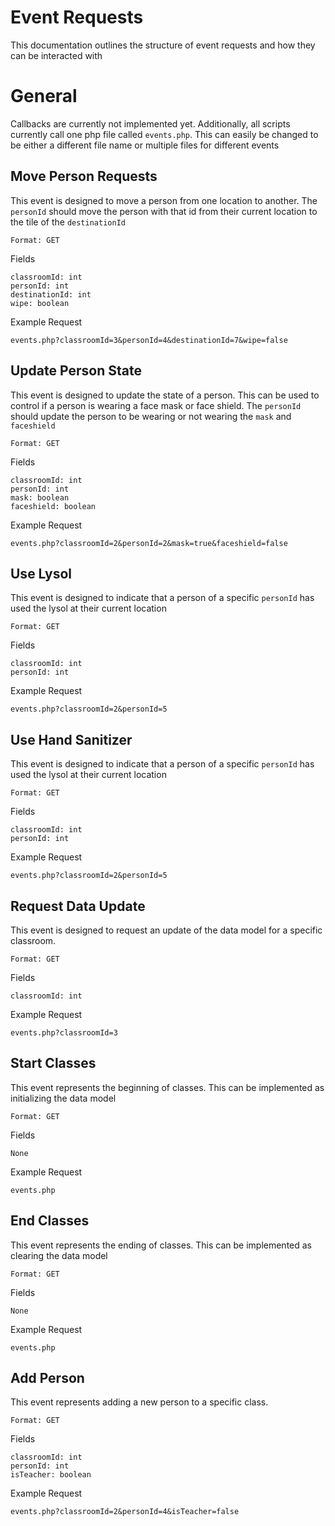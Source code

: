 # Event Requests
This documentation outlines the structure of event requests and how they can be interacted with

# General
Callbacks are currently not implemented yet. Additionally, all scripts currently call one php file called `events.php`. This can easily be changed to be either a different file name or multiple files for different events

## Move Person Requests
This event is designed to move a person from one location to another. The `personId` should move the person with that id from their current location to the tile of the `destinationId`
```
Format: GET
```
Fields
```
classroomId: int
personId: int
destinationId: int
wipe: boolean
```
Example Request
```
events.php?classroomId=3&personId=4&destinationId=7&wipe=false
```

## Update Person State
This event is designed to update the state of a person. This can be used to control if a person is wearing a face mask or face shield. The `personId` should update the person to be wearing or not wearing the `mask` and `faceshield`
```
Format: GET
```
Fields
```
classroomId: int
personId: int
mask: boolean
faceshield: boolean
```
Example Request
```
events.php?classroomId=2&personId=2&mask=true&faceshield=false
```

## Use Lysol
This event is designed to indicate that a person of a specific `personId` has used the lysol at their current location
```
Format: GET
```
Fields
```
classroomId: int
personId: int
```
Example Request
```
events.php?classroomId=2&personId=5
```

## Use Hand Sanitizer
This event is designed to indicate that a person of a specific `personId` has used the lysol at their current location
```
Format: GET
```
Fields
```
classroomId: int
personId: int
```
Example Request
```
events.php?classroomId=2&personId=5
```

## Request Data Update
This event is designed to request an update of the data model for a specific classroom.
```
Format: GET
```
Fields
```
classroomId: int
```
Example Request
```
events.php?classroomId=3
```

## Start Classes
This event represents the beginning of classes. This can be implemented as initializing the data model
```
Format: GET
```
Fields
```
None
```
Example Request
```
events.php
```

## End Classes
This event represents the ending of classes. This can be implemented as clearing the data model
```
Format: GET
```
Fields
```
None
```
Example Request
```
events.php
```

## Add Person
This event represents adding a new person to a specific class.
```
Format: GET
```
Fields
```
classroomId: int
personId: int
isTeacher: boolean
```
Example Request
```
events.php?classroomId=2&personId=4&isTeacher=false
```